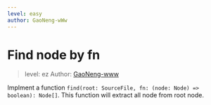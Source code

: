 ```yaml
---
level: easy
author: GaoNeng-wWw
---
```


# Find node by fn

> level: ez
> Author: [GaoNeng-www](https://github.com/GaoNeng-wWw)

Implment a function `find(root: SourceFile, fn: (node: Node) => boolean): Node[]`. This function will extract all node from root node.

